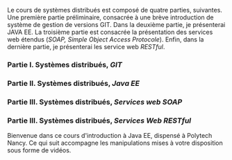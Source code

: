 Le cours de systèmes distribués est composé de quatre parties, suivantes. Une première partie préliminaire, consacrée à une brève introduction de système de gestion de versions GIT. Dans la deuxième partie, je présenterai JAVA EE. La troisième partie est consacrée la présentation des services web étendus (*SOAP, Simple Object Access Protocole*). Enfin, dans la dernière partie, je présenterai les service web *RESTful*.

### Partie I. Systèmes distribués, *GIT*

### Partie II. Systèmes distribués, *Java EE* 

### Partie III. Systèmes distribués, *Services web SOAP*

### Partie III. Systèmes distribués, *Services Web RESTful*

Bienvenue dans ce cours d'introduction à Java EE, dispensé à Polytech Nancy. Ce qui suit accompagne les manipulations mises à votre disposition sous forme de vidéos.  


